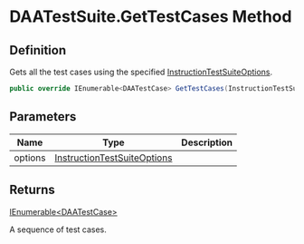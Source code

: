 # DAATestSuite.GetTestCases Method
## Definition

Gets all the test cases using the specified [InstructionTestSuiteOptions](MrKWatkins.EmulatorTestSuites.Z80.Instruction.InstructionTestSuiteOptions.md).

```c#
public override IEnumerable<DAATestCase> GetTestCases(InstructionTestSuiteOptions options);
```

## Parameters

| Name | Type | Description |
| ---- | ---- | ----------- |
| options | [InstructionTestSuiteOptions](MrKWatkins.EmulatorTestSuites.Z80.Instruction.InstructionTestSuiteOptions.md) |  |

## Returns

[IEnumerable&lt;DAATestCase&gt;](https://learn.microsoft.com/en-gb/dotnet/api/System.Collections.Generic.IEnumerable-1)

A sequence of test cases.

